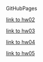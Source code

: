 GitHubPages

[link to hw02](hw2.html)

[link to hw03](hw03.html)

[link to hw04](hw04.html)

[link to hw05](hw05.html)
